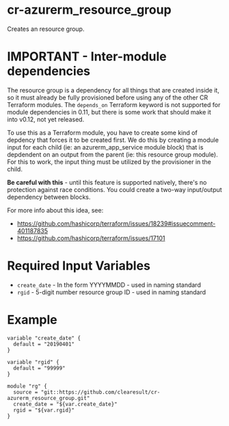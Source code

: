 # cr-azurerm_resource_group

Creates an resource group.

# IMPORTANT - Inter-module dependencies

The resource group is a dependency for all things that are created inside it, so it must already be fully provisioned before using any of the other CR Terraform modules.  The `depends_on` Terraform keyword is not supported for module dependencies in 0.11, but there is some work that should make it into v0.12, not yet released.

To use this as a Terraform module, you have to create some kind of depdency that forces it to be created first. We do this by creating a module input for each child (ie: an azurerm_app_service module block) that is depdendent on an output from the parent (ie: this resource group module).  For this to work, the input thing must be utilized by the provisioner in the child.

**Be careful with this** - until this feature is supported natively, there's no protection against race conditions.  You could create a two-way input/output dependency between blocks.

For more info about this idea, see:

* https://github.com/hashicorp/terraform/issues/18239#issuecomment-401187835
* https://github.com/hashicorp/terraform/issues/17101

# Required Input Variables

* `create_date` - In the form YYYYMMDD - used in naming standard
* `rgid` - 5-digit number resource group ID - used in naming standard

# Example

```
variable "create_date" {
  default = "20190401"
}

variable "rgid" {
  default = "99999"
}

module "rg" {
  source = "git::https://github.com/clearesult/cr-azurerm_resource_group.git"
  create_date = "${var.create_date}"
  rgid = "${var.rgid}"
}
```
